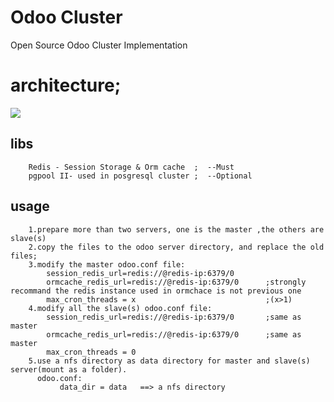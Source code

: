 # Odoo Cluster
Open Source Odoo Cluster Implementation


architecture;
===
<img  src="https://github.com/openliu/Odoo-Cluster/blob/master/OdooCluster-openliu.jpeg?raw=true" />


libs
----------------------------
		Redis - Session Storage & Orm cache  ;  --Must
		pgpool II- used in posgresql cluster ;  --Optional

usage
----------------------------
		1.prepare more than two servers, one is the master ,the others are slave(s)
		2.copy the files to the odoo server directory, and replace the old files;
		3.modify the master odoo.conf file:
			session_redis_url=redis://@redis-ip:6379/0
			ormcache_redis_url=redis://@redis-ip:6379/0      ;strongly recommand the redis instance used in ormchace is not previous one
			max_cron_threads = x                             ;(x>1)
		4.modify all the slave(s) odoo.conf file:
			session_redis_url=redis://@redis-ip:6379/0       ;same as master
			ormcache_redis_url=redis://@redis-ip:6379/0      ;same as master
			max_cron_threads = 0
		5.use a nfs directory as data directory for master and slave(s) server(mount as a folder).
		  odoo.conf:
		       data_dir = data   ==> a nfs directory
